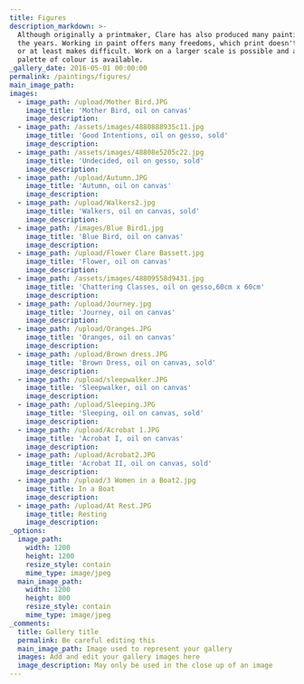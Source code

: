 ```yaml
---
title: Figures
description_markdown: >-
  Although originally a printmaker, Clare has also produced many painting over
  the years. Working in paint offers many freedoms, which print doesn't allow,
  or at least makes difficult. Work on a larger scale is possible and a broader
  palette of colour is available.
_gallery_date: 2016-05-01 00:00:00
permalink: /paintings/figures/
main_image_path:
images:
  - image_path: /upload/Mother Bird.JPG
    image_title: 'Mother Bird, oil on canvas'
    image_description:
  - image_path: /assets/images/4880888935c11.jpg
    image_title: 'Good Intentions, oil on gesso, sold'
    image_description:
  - image_path: /assets/images/48808e5205c22.jpg
    image_title: 'Undecided, oil on gesso, sold'
    image_description:
  - image_path: /upload/Autumn.JPG
    image_title: 'Autumn, oil on canvas'
    image_description:
  - image_path: /upload/Walkers2.jpg
    image_title: 'Walkers, oil on canvas, sold'
    image_description:
  - image_path: /images/Blue Bird1.jpg
    image_title: 'Blue Bird, oil on canvas'
    image_description:
  - image_path: /upload/Flower Clare Bassett.jpg
    image_title: 'Flower, oil on canvas'
    image_description:
  - image_path: /assets/images/48809558d9431.jpg
    image_title: 'Chattering Classes, oil on gesso,60cm x 60cm'
    image_description:
  - image_path: /upload/Journey.jpg
    image_title: 'Journey, oil on canvas'
    image_description:
  - image_path: /upload/Oranges.JPG
    image_title: 'Oranges, oil on canvas'
    image_description:
  - image_path: /upload/Brown dress.JPG
    image_title: 'Brown Dress, oil on canvas, sold'
    image_description:
  - image_path: /upload/sleepwalker.JPG
    image_title: 'Sleepwalker, oil on canvas'
    image_description:
  - image_path: /upload/Sleeping.JPG
    image_title: 'Sleeping, oil on canvas, sold'
    image_description:
  - image_path: /upload/Acrobat 1.JPG
    image_title: 'Acrobat I, oil on canvas'
    image_description:
  - image_path: /upload/Acrobat2.JPG
    image_title: 'Acrobat II, oil on canvas, sold'
    image_description:
  - image_path: /upload/3 Women in a Boat2.jpg
    image_title: In a Boat
    image_description:
  - image_path: /upload/At Rest.JPG
    image_title: Resting
    image_description:
_options:
  image_path:
    width: 1200
    height: 1200
    resize_style: contain
    mime_type: image/jpeg
  main_image_path:
    width: 1200
    height: 800
    resize_style: contain
    mime_type: image/jpeg
_comments:
  title: Gallery title
  permalink: Be careful editing this
  main_image_path: Image used to represent your gallery
  images: Add and edit your gallery images here
  image_description: May only be used in the close up of an image
---
```

